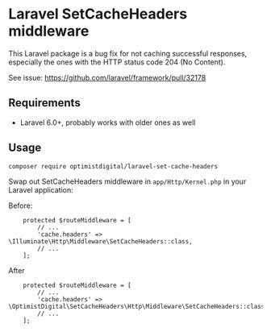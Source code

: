 # Laravel SetCacheHeaders middleware

This Laravel package is a bug fix for not caching successful responses, especially the ones with the HTTP status code 204 (No Content).

See issue: https://github.com/laravel/framework/pull/32178

## Requirements

* Laravel 6.0+, probably works with older ones as well

## Usage

```
composer require optimistdigital/laravel-set-cache-headers
```

Swap out SetCacheHeaders middleware in `app/Http/Kernel.php` in your Laravel application:

Before:

```
    protected $routeMiddleware = [
        // ...
        'cache.headers' => \Illuminate\Http\Middleware\SetCacheHeaders::class,
        // ...
    ];
```

After

```
    protected $routeMiddleware = [
        // ...
        'cache.headers' => \OptimistDigital\SetCacheHeaders\Http\Middleware\SetCacheHeaders::class,
        // ...
    ];
```